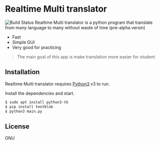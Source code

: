 # Realtime Multi translator
![Build Status](https://camo.githubusercontent.com/cfcaf3a99103d61f387761e5fc445d9ba0203b01/68747470733a2f2f7472617669732d63692e6f72672f6477796c2f657374612e7376673f6272616e63683d6d6173746572)
Realtime Multi translator is a python program that translate from many language to many without waste of time (pre-alpha versin)

  - Fast
  - Simple GUI
  - Very good for practicing

> The main goal of this app is
> make translation more easier for student

## Installation

Realtime Multi translator requires [Python3](https://www.python.org/downloads/) v3 to run.

Install the dependencies  and start.

```sh
$ sudo apt install python3-tk
$ pip install textblob
$ python3 main.py
```
License
----

GNU

